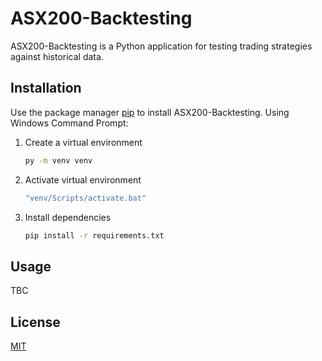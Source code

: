 # ASX200-Backtesting

ASX200-Backtesting is a Python application for testing trading strategies against historical data.

## Installation

Use the package manager [pip](https://pip.pypa.io/en/stable/) to install ASX200-Backtesting. Using Windows Command Prompt:

1. Create a virtual environment
    ```bash
    py -m venv venv
    ```
2. Activate virtual environment
    ```bash
    "venv/Scripts/activate.bat"
    ```
3. Install dependencies
    ```bash
    pip install -r requirements.txt
    ```

## Usage

TBC

## License
[MIT](https://choosealicense.com/licenses/mit/)